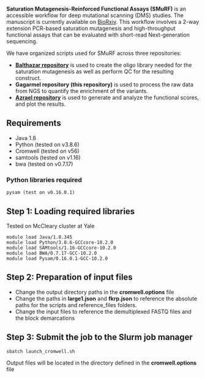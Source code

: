 **Saturation Mutagenesis-Reinforced Functional Assays (SMuRF)** is an accessible workflow for deep mutational scanning (DMS) studies. The manuscript is currently available on [BioRxiv](https://www.biorxiv.org/content/10.1101/2023.07.12.548370v3). This workflow involves a 2-way extension PCR-based saturation mutagenesis and high-throughput functional assays that can be evaluated with short-read Next-generation sequencing. 

We have organized scripts used for SMuRF across three repositories:    
* [**Balthazar repository**](https://github.com/leklab/Balthazar) is used to create the oligo library needed for the saturation mutagenesis as well as perform QC for the resulting construct.    
* **Gagarmel repository (this repository)** is used to process the raw data from NGS to quantify the enrichment of the variants.    
* [**Azrael repository**](https://github.com/leklab/Azrael) is used to generate and analyze the functional scores, and plot the results.    

## Requirements

* Java 1.8
* Python (tested on v3.8.6)
* Cromwell (tested on v56)
* samtools (tested on v1.16)
* bwa (tested on v0.7.17)

### Python libraries required
```
pysam (test on v0.16.0.1)
```

## Step 1: Loading required libraries
Tested on McCleary cluster at Yale
```
module load Java/1.8.345
module load Python/3.8.6-GCCcore-10.2.0
module load SAMtools/1.16-GCCcore-10.2.0
module load BWA/0.7.17-GCC-10.2.0
module load Pysam/0.16.0.1-GCC-10.2.0
```

## Step 2: Preparation of input files

* Change the output directory paths in the **cromwell.options** file
* Change the paths in **large1.json** and **fkrp.json** to reference the absolute paths for the scripts and reference_files folders.
* Change the input files to reference the demultiplexed FASTQ files and the block demarcations

## Step 3: Submit the job to the Slurm job manager
```
sbatch launch_cromwell.sh
```
Output files will be located in the directory defined in the **cromwell.options** file
